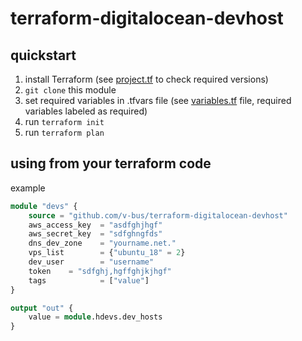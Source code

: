 # terraform-digitalocean-devhost

## quickstart

1. install Terraform (see [project.tf](project.tf) to check required versions)
1. `git clone` this module
1. set required variables in .tfvars file (see [variables.tf](variables.tf) file, required variables labeled as required)
1. run `terraform init`
1. run `terraform plan`

## using from your terraform code

example

```terraform
module "devs" {
    source = "github.com/v-bus/terraform-digitalocean-devhost"
    aws_access_key  = "asdfghjhgf"
    aws_secret_key  = "sdfghngfds"
    dns_dev_zone    = "yourname.net."
    vps_list        = {"ubuntu_18" = 2}
    dev_user        = "username"
    token    = "sdfghj,hgffghjkjhgf"
    tags            = ["value"]
}

output "out" {
    value = module.hdevs.dev_hosts
}
```
